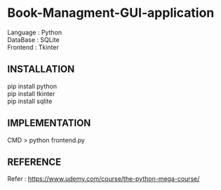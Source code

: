 # Book-Managment-GUI-application
Language : Python   
DataBase : SQLite  
Frontend : Tkinter  

## INSTALLATION
pip install python  
pip install tkinter  
pip install sqlite  

## IMPLEMENTATION
CMD > python frontend.py  

## REFERENCE
Refer : https://www.udemy.com/course/the-python-mega-course/

